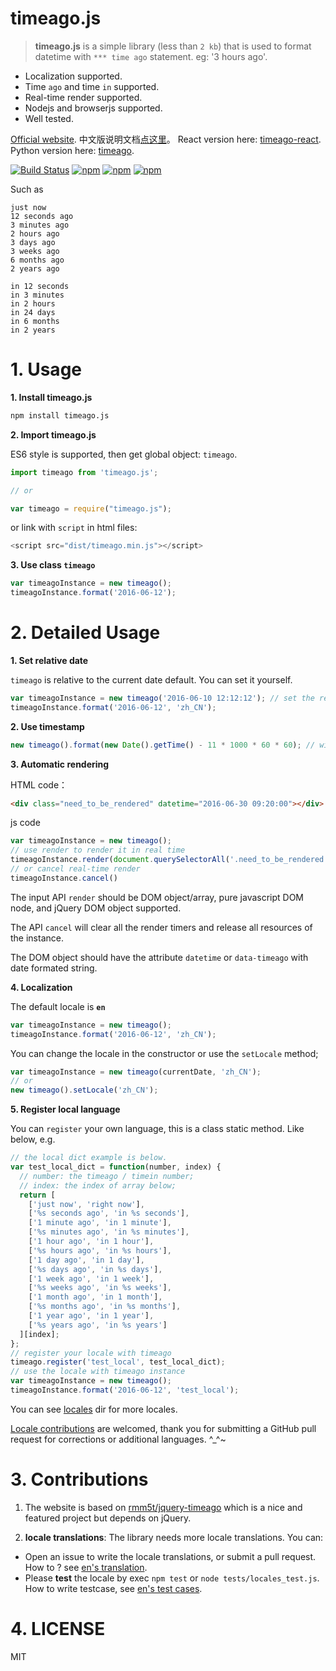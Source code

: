 # timeago.js

> **timeago.js** is a simple library (less than `2 kb`) that is used to format datetime with `*** time ago` statement. eg: '3 hours ago'.

 - Localization supported.
 - Time `ago` and time `in` supported.
 - Real-time render supported.
 - Nodejs and browserjs supported.
 - Well tested.

[Official website](http://timeago.org/). 中文版说明文档[点这里](README_zh.md)。 React version here: [timeago-react](https://github.com/hustcc/timeago-react). Python version here: [timeago](https://github.com/hustcc/timeago).

[![Build Status](https://travis-ci.org/hustcc/timeago.js.svg?branch=master)](https://travis-ci.org/hustcc/timeago.js) [![npm](https://img.shields.io/npm/v/timeago.js.svg?style=flat-square)](https://www.npmjs.com/package/timeago.js) [![npm](https://img.shields.io/npm/dt/timeago.js.svg?style=flat-square)](https://www.npmjs.com/package/timeago.js) [![npm](https://img.shields.io/npm/l/timeago.js.svg?style=flat-square)](https://www.npmjs.com/package/timeago.js)

Such as

```
just now
12 seconds ago
3 minutes ago
2 hours ago
3 days ago
3 weeks ago
6 months ago
2 years ago

in 12 seconds
in 3 minutes
in 2 hours
in 24 days
in 6 months
in 2 years
```


# 1. Usage

**1. Install timeago.js**

```sh
npm install timeago.js
```

**2. Import timeago.js**


ES6 style is supported, then get global object: `timeago`.

```js
import timeago from 'timeago.js';

// or

var timeago = require("timeago.js");
```

or link with `script` in html files:

```js
<script src="dist/timeago.min.js"></script>
```

**3. Use class `timeago`**

```js
var timeagoInstance = new timeago();
timeagoInstance.format('2016-06-12');
```


# 2. Detailed Usage

**1. Set relative date**

`timeago` is relative to the current date default. You can set it yourself.

```js
var timeagoInstance = new timeago('2016-06-10 12:12:12'); // set the relative date here.
timeagoInstance.format('2016-06-12', 'zh_CN');
```

**2. Use timestamp**

```js
new timeago().format(new Date().getTime() - 11 * 1000 * 60 * 60); // will get '11 hours ago'
```

**3. Automatic rendering**

HTML code：
```html
<div class="need_to_be_rendered" datetime="2016-06-30 09:20:00"></div>
```
js code
```js
var timeagoInstance = new timeago();
// use render to render it in real time
timeagoInstance.render(document.querySelectorAll('.need_to_be_rendered'), 'zh_CN');
// or cancel real-time render
timeagoInstance.cancel()
```

The input API `render` should be DOM object/array, pure javascript DOM node, and jQuery DOM object supported.

The API `cancel` will clear all the render timers and release all resources of the instance.

The DOM object should have the attribute `datetime` or `data-timeago` with date formated string.

**4. Localization**

The default locale is **`en`**

```js
var timeagoInstance = new timeago();
timeagoInstance.format('2016-06-12', 'zh_CN');
```

You can change the locale in the constructor or use the `setLocale` method;

```js
var timeagoInstance = new timeago(currentDate, 'zh_CN');
// or
new timeago().setLocale('zh_CN');
```

**5. Register local language**

You can `register` your own language, this is a class static method. Like below, e.g.

```js
// the local dict example is below.
var test_local_dict = function(number, index) {
  // number: the timeago / timein number;
  // index: the index of array below;
  return [
    ['just now', 'right now'],
    ['%s seconds ago', 'in %s seconds'],
    ['1 minute ago', 'in 1 minute'],
    ['%s minutes ago', 'in %s minutes'],
    ['1 hour ago', 'in 1 hour'],
    ['%s hours ago', 'in %s hours'],
    ['1 day ago', 'in 1 day'],
    ['%s days ago', 'in %s days'],
    ['1 week ago', 'in 1 week'],
    ['%s weeks ago', 'in %s weeks'],
    ['1 month ago', 'in 1 month'],
    ['%s months ago', 'in %s months'],
    ['1 year ago', 'in 1 year'],
    ['%s years ago', 'in %s years']
  ][index];
};
// register your locale with timeago
timeago.register('test_local', test_local_dict);
// use the locale with timeago instance 
var timeagoInstance = new timeago();
timeagoInstance.format('2016-06-12', 'test_local');
```

You can see [locales](locales) dir for more locales. 

[Locale contributions](#3-contributions) are welcomed, thank you for submitting a GitHub pull request for corrections or additional languages. ^_^~


# 3. Contributions

1. The website is based on [rmm5t/jquery-timeago](https://github.com/rmm5t/jquery-timeago) which is a nice and featured project but depends on jQuery.

2. **locale translations**: The library needs more locale translations. You can:

 - Open an issue to write the locale translations, or submit a pull request. How to ? see [en's translation](locales/en.js). 
 - Please **test** the locale by exec `npm test` or `node tests/locales_test.js`. How to write testcase, see [en's test cases](tests/locales/en.js).


# 4. LICENSE

MIT
